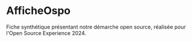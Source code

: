# AfficheOspo
Fiche synthétique présentant notre démarche open source, réalisée pour l'Open Source Experience 2024.
